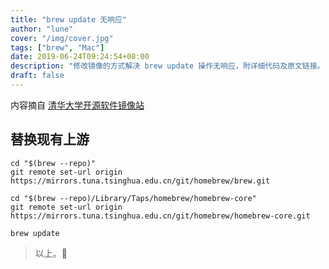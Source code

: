 ```yaml
---
title: "brew update 无响应"
author: "lune"
cover: "/img/cover.jpg"
tags: ["brew", "Mac"]
date: 2019-06-24T09:24:54+08:00
description: "修改镜像的方式解决 brew update 操作无响应，附详细代码及原文链接。"
draft: false
---
```


内容摘自 [清华大学开源软件镜像站](https://mirrors.tuna.tsinghua.edu.cn/help/homebrew/)

## 替换现有上游

```
cd "$(brew --repo)"
git remote set-url origin https://mirrors.tuna.tsinghua.edu.cn/git/homebrew/brew.git

cd "$(brew --repo)/Library/Taps/homebrew/homebrew-core"
git remote set-url origin https://mirrors.tuna.tsinghua.edu.cn/git/homebrew/homebrew-core.git

brew update
```

> 以上。🐡



